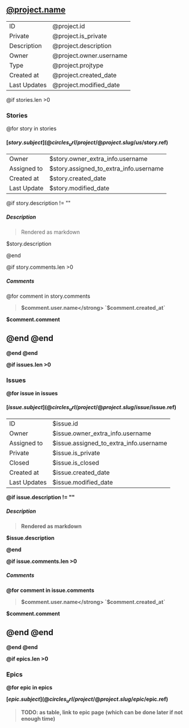 
## [@project.name](@circles_url/project/@project.slug)
|              |                         |
| ------------ | ----------------------- |
| ID           | @project.id             |
| Private      | @project.is_private     |
| Description  | @project.description    |
| Owner        | @project.owner.username |
| Type         | @project.projtype       |
| Created at   | @project.created_date   |
| Last Updates | @project.modified_date  |

@if stories.len >0
### Stories
@for story in stories
#### [$story.subject](@circles_url/project/@project.slug/us/$story.ref)
|              |                                        |
| ------------ | -------------------------------------- |
| Owner        | $story.owner_extra_info.username       |
| Assigned to  | $story.assigned_to_extra_info.username |
| Created at   | $story.created_date                    |
| Last Update | $story.modified_date                   |

@if story.description != ""

##### Description

> Rendered as markdown

$story.description

@end

@if story.comments.len >0
##### Comments
@for comment in story.comments

> <strong>$comment.user.name</strong> `$comment.created_at`

$comment.comment

@end <!-- End Comments Loop -->
@end <!-- End Comments Condition -->
---
@end <!-- End Stories Loop -->
@end <!-- End Stories Condition -->

@if issues.len >0

### Issues

@for issue in issues
#### [$issue.subject](@circles_url/project/@project.slug/issue/$issue.ref)
|              |                                        |
| ------------ | -------------------------------------- |
| ID           | $issue.id                              |
| Owner        | $issue.owner_extra_info.username       |
| Assigned to  | $issue.assigned_to_extra_info.username |
| Private      | $issue.is_private                      |
| Closed       | $issue.is_closed                       |
| Created at   | $issue.created_date                    |
| Last Updates | $issue.modified_date                   |

@if issue.description != ""
##### Description
> Rendered as markdown

$issue.description

@end

@if issue.comments.len >0
##### Comments
@for comment in issue.comments
> <strong>$comment.user.name</strong> `$comment.created_at`

$comment.comment

@end
@end
---
@end
@end


@if epics.len >0

### Epics
@for epic in epics

[$epic.subject](@circles_url/project/@project.slug/epic/$epic.ref)

> TODO: as table, link to epic page (which can be done later if not enough time)
